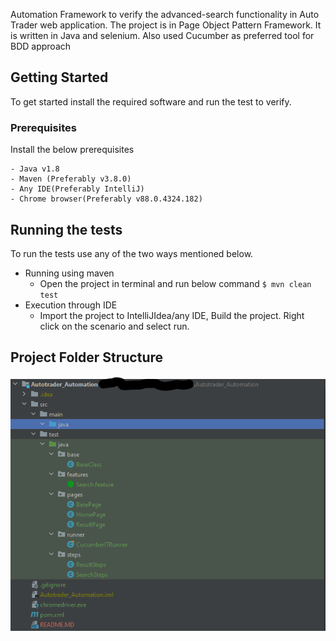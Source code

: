 Automation Framework to verify the advanced-search functionality in Auto Trader web application. The project is in Page Object Pattern Framework. It is written in Java and selenium. Also used Cucumber as preferred tool for BDD approach

## Getting Started

To get started install the required software and run the test to verify.

### Prerequisites

Install the below prerequisites

```
- Java v1.8
- Maven (Preferably v3.8.0) 
- Any IDE(Preferably IntelliJ)
- Chrome browser(Preferably v88.0.4324.182)
```

## Running the tests

To run the tests use any of the two ways mentioned below.
- Running using maven
    - Open the project in terminal and run below command
    ```$ mvn clean test``` 
- Execution through IDE  
    - Import the project to IntelliJIdea/any IDE, Build the project. Right click on the scenario and select run.

## Project Folder Structure

![Image](https://github.com/aarya2k/Autotrader_Automation/blob/main/folder%20structure.png)
    
    
